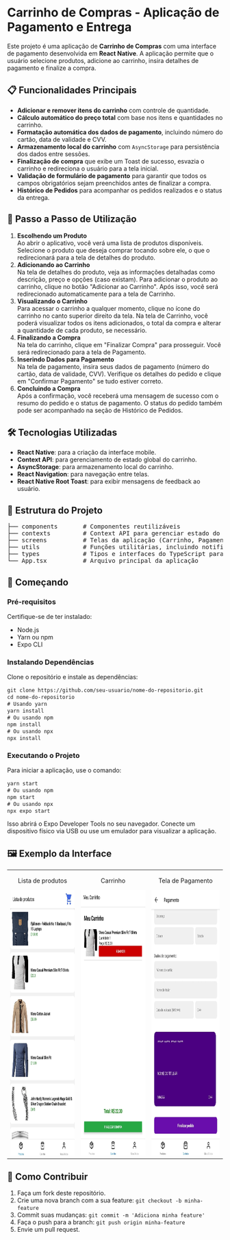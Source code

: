 <!DOCTYPE html>
<html lang="pt-BR">
<head>
  <meta charset="UTF-8">
  <meta name="viewport" content="width=device-width, initial-scale=1.0">

</head>
<body>

<h1>Carrinho de Compras - Aplicação de Pagamento e Entrega</h1>

<p>Este projeto é uma aplicação de <strong>Carrinho de Compras</strong> com uma interface de pagamento desenvolvida em <strong>React Native</strong>. A aplicação permite que o usuário selecione produtos, adicione ao carrinho, insira detalhes de pagamento e finalize a compra.</p>

<h2>📋 Funcionalidades Principais</h2>
<ul>
  <li><strong>Adicionar e remover itens do carrinho</strong> com controle de quantidade.</li>
  <li><strong>Cálculo automático do preço total</strong> com base nos itens e quantidades no carrinho.</li>
  <li><strong>Formatação automática dos dados de pagamento</strong>, incluindo número do cartão, data de validade e CVV.</li>
  <li><strong>Armazenamento local do carrinho</strong> com <code>AsyncStorage</code> para persistência dos dados entre sessões.</li>
  <li><strong>Finalização de compra</strong> que exibe um Toast de sucesso, esvazia o carrinho e redireciona o usuário para a tela inicial.</li>
  <li><strong>Validação de formulário de pagamento</strong> para garantir que todos os campos obrigatórios sejam preenchidos antes de finalizar a compra.</li>
  <li><strong>Histórico de Pedidos</strong> para acompanhar os pedidos realizados e o status da entrega.</li>
</ul>

<h2>📝 Passo a Passo de Utilização</h2>

<ol>
  <li>
    <strong>Escolhendo um Produto</strong><br>
    Ao abrir o aplicativo, você verá uma lista de produtos disponíveis. Selecione o produto que deseja comprar tocando sobre ele, o que o redirecionará para a tela de detalhes do produto.
  </li>
  <li>
    <strong>Adicionando ao Carrinho</strong><br>
    Na tela de detalhes do produto, veja as informações detalhadas como descrição, preço e opções (caso existam). Para adicionar o produto ao carrinho, clique no botão "Adicionar ao Carrinho". Após isso, você será redirecionado automaticamente para a tela de Carrinho.
  </li>
  <li>
    <strong>Visualizando o Carrinho</strong><br>
    Para acessar o carrinho a qualquer momento, clique no ícone do carrinho no canto superior direito da tela. Na tela de Carrinho, você poderá visualizar todos os itens adicionados, o total da compra e alterar a quantidade de cada produto, se necessário.
  </li>
  <li>
    <strong>Finalizando a Compra</strong><br>
    Na tela do carrinho, clique em "Finalizar Compra" para prosseguir. Você será redirecionado para a tela de Pagamento.
  </li>
  <li>
    <strong>Inserindo Dados para Pagamento</strong><br>
    Na tela de pagamento, insira seus dados de pagamento (número do cartão, data de validade, CVV). Verifique os detalhes do pedido e clique em "Confirmar Pagamento" se tudo estiver correto.
  </li>
  <li>
    <strong>Concluindo a Compra</strong><br>
    Após a confirmação, você receberá uma mensagem de sucesso com o resumo do pedido e o status de pagamento. O status do pedido também pode ser acompanhado na seção de Histórico de Pedidos.
  </li>
</ol>

<h2>🛠️ Tecnologias Utilizadas</h2>
<ul>
  <li><strong>React Native</strong>: para a criação da interface mobile.</li>
  <li><strong>Context API</strong>: para gerenciamento de estado global do carrinho.</li>
  <li><strong>AsyncStorage</strong>: para armazenamento local do carrinho.</li>
  <li><strong>React Navigation</strong>: para navegação entre telas.</li>
  <li><strong>React Native Root Toast</strong>: para exibir mensagens de feedback ao usuário.</li>
</ul>

<h2>📂 Estrutura do Projeto</h2>
<pre>
├── components       # Componentes reutilizáveis
├── contexts         # Context API para gerenciar estado do carrinho
├── screens          # Telas da aplicação (Carrinho, Pagamento, etc)
├── utils            # Funções utilitárias, incluindo notificações Toast
├── types            # Tipos e interfaces do TypeScript para o projeto
└── App.tsx          # Arquivo principal da aplicação
</pre>

<h2>🚀 Começando</h2>

<h3>Pré-requisitos</h3>
<p>Certifique-se de ter instalado:</p>
<ul>
  <li>Node.js</li>
  <li>Yarn ou npm</li>
  <li>Expo CLI</li>
</ul>

<h3>Instalando Dependências</h3>
<p>Clone o repositório e instale as dependências:</p>
<pre><code>git clone https://github.com/seu-usuario/nome-do-repositorio.git
cd nome-do-repositorio
# Usando yarn
yarn install
# Ou usando npm
npm install
# Ou usando npx
npx install
</code></pre>

<h3>Executando o Projeto</h3>
<p>Para iniciar a aplicação, use o comando:</p>
<pre><code>yarn start
# Ou usando npm
npm start
# Ou usando npx
npx expo start
</code></pre>
<p>Isso abrirá o Expo Developer Tools no seu navegador. Conecte um dispositivo físico via USB ou use um emulador para visualizar a aplicação.</p>

<h2>🖼️ Exemplo da Interface</h2>

<table>
  <tr>
    <td style="text-align: center;">
      <p>Lista de produtos</p>
      <img src="./imagens/lista de produtos.jpg" alt="Tela da lista de produtos" height="620">
    </td>
    <td style="text-align: center;">
      <p>Carrinho</p>
      <img src="./imagens/carrinho.jpg" alt="Tela do carrinho" height="620">
    </td>
    <td style="text-align: center;">
      <p>Tela de Pagamento</p>
      <img src="./imagens/pagamento.jpg" alt="Tela de Pagamento" height="620">
    </td>
  </tr>
</table>


<h2>🧩 Como Contribuir</h2>
<ol>
  <li>Faça um fork deste repositório.</li>
  <li>Crie uma nova branch com a sua feature: <code>git checkout -b minha-feature</code></li>
  <li>Commit suas mudanças: <code>git commit -m 'Adiciona minha feature'</code></li>
  <li>Faça o push para a branch: <code>git push origin minha-feature</code></li>
  <li>Envie um pull request.</li>
</ol>

</body>
</html>
